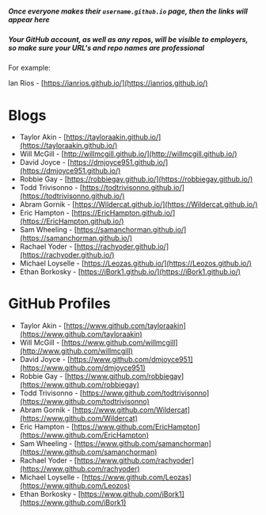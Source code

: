 ##### Once everyone makes their `username.github.io` page, then the links will appear here

##### Your GitHub account, as well as any repos, will be visible to employers, so make sure your URL's and repo names are professional

For example:

Ian Rios - [https://ianrios.github.io/](https://ianrios.github.io/)

# Blogs

- Taylor Akin - [https://tayloraakin.github.io/](https://tayloraakin.github.io/)
- Will McGill - [http://willmcgill.github.io/](http://willmcgill.github.io/)
- David Joyce - [https://dmjoyce951.github.io/](https://dmjoyce951.github.io/)
- Robbie Gay - [https://robbiegay.github.io/](https://robbiegay.github.io/)
- Todd Trivisonno - [https://todtrivisonno.github.io/](https://todtrivisonno.github.io/)
- Abram Gornik - [https://Wildercat.github.io/](https://Wildercat.github.io/)
- Eric Hampton - [https://EricHampton.github.io/](https://EricHampton.github.io/)
- Sam Wheeling - [https://samanchorman.github.io/](https://samanchorman.github.io/)
- Rachael Yoder - [https://rachyoder.github.io/](https://rachyoder.github.io/)
- Michael Loyselle - [https://Leozas.github.io/](https://Leozos.github.io/)
- Ethan Borkosky - [https://iBork1.github.io/](https://iBork1.github.io/)

# GitHub Profiles

- Taylor Akin - [https://www.github.com/tayloraakin](https://www.github.com/tayloraakin)
- Will McGill - [https://www.github.com/willmcgill](http://www.github.com/willmcgill)
- David Joyce - [https://www.github.com/dmjoyce951](https://www.github.com/dmjoyce951)
- Robbie Gay - [https://www.github.com/robbiegay](https://www.github.com/robbiegay)
- Todd Trivisonno - [https://www.github.com/todtrivisonno](https://www.github.com/todtrivisonno)
- Abram Gornik - [https://www.github.com/Wildercat](https://www.github.com/Wildercat)
- Eric Hampton - [https://www.github.com/EricHampton](https://www.github.com/EricHampton)
- Sam Wheeling - [https://www.github.com/samanchorman](https://www.github.com/samanchorman)
- Rachael Yoder - [https://www.github.com/rachyoder](https://www.github.com/rachyoder)
- Michael Loyselle - [https://www.github.com/Leozas](https://www.github.com/Leozos)
- Ethan Borkosky - [https://www.github.com/iBork1](https://www.github.com/iBork1)


